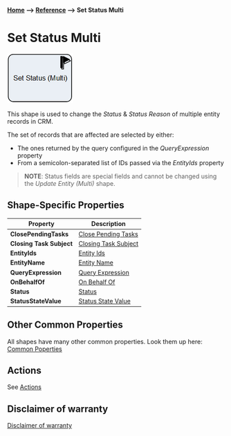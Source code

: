 __[Home](/) --> [Reference](/ref) --> Set Status Multi__

# Set Status Multi

![Set Status Multi](media/SetStatusMulti.png)

This shape is used to change the *Status* & *Status Reason* of multiple entity
records in CRM.

The set of records that are affected are selected by either:

-   The ones returned by the query configured in the *QueryExpression* property
-   From a semicolon-separated list of IDs passed via the *EntityIds* property

> **NOTE**: Status fields are special fields and cannot be changed using the *Update Entity (Multi)* shape.

## Shape-Specific Properties

| Property | Description |
| -------- | ----------- |
| **ClosePendingTasks**    |[Close Pending Tasks](common/ClosePendingTasks.md)  |
| **Closing Task Subject** |[Closing Task Subject](common/ClosingTaskSubject.md) |
| **EntityIds**            |[Entity Ids](common/EntityIds.md)|
| **EntityName**           |[Entity Name](common/EntityName.md)|
| **QueryExpression**      |[Query Expression](common/QueryExpression.md)|
| __OnBehalfOf__           |[On Behalf Of](common/OnBehalfOf.md)    |
| **Status**               |[Status](common/Status.md)  |
| **StatusStateValue**     |[Status State Value](common/StatusStateValue.md)  |

## Other Common Properties
All shapes have many other common properties. Look them up here: [Common Poperties](common/README.md)

## Actions
See [Actions](common/Actions.md)

## Disclaimer of warranty

[Disclaimer of warranty](../guides/common/DisclaimerOfWarranty.md)